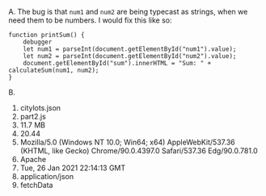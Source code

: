 A.
  The bug is that `num1` and `num2` are being typecast as strings, when we need them to be numbers. I would fix this like so:

```
function printSum() {
    debugger
    let num1 = parseInt(document.getElementById("num1").value);
    let num2 = parseInt(document.getElementById("num2").value);
    document.getElementById("sum").innerHTML = "Sum: " + calculateSum(num1, num2);
}
```

B.
  1. citylots.json
  2. part2.js
  3. 11.7 MB
  4. 20.44 
  5. Mozilla/5.0 (Windows NT 10.0; Win64; x64) AppleWebKit/537.36 (KHTML, like Gecko) Chrome/90.0.4397.0 Safari/537.36 Edg/90.0.781.0
  6. Apache
  7. Tue, 26 Jan 2021 22:14:13 GMT
  8. application/json
  9. fetchData